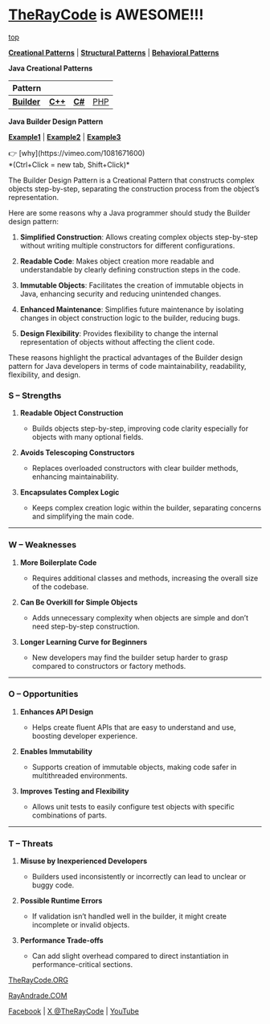# [TheRayCode](../../README.md) is AWESOME!!!

[top](../README.md)

**[Creational Patterns](../README.md)** | **[Structural Patterns](../Structural/README.md)** | **[Behavioral Patterns](../Behavioral/README.md)**

**Java Creational Patterns**

|Pattern|   |   |   |
|---|---|---|---|
| [**Builder**](README.md) | [**C++**](../../../CPP/Creational/Builder/README.md) | [**C#**](../../../Csharp/Creational/Builder/README.md) | [PHP](../../../PHP/Creational/Builder/README.md) |

**Java Builder Design Pattern**

[**Example1**](Example1/README.md) | [**Example2**](Example2/README.md) | [**Example3**](Example3/README.md)

<p>
👉 [why](https://vimeo.com/1081671600)<br/>
*(Ctrl+Click = new tab, Shift+Click)*
</p>

The Builder Design Pattern is a Creational Pattern that constructs complex objects step-by-step, separating the construction process from the object’s representation.

Here are some reasons why a Java programmer should study the Builder design pattern:

1. **Simplified Construction**: Allows creating complex objects step-by-step without writing multiple constructors for different configurations.

2. **Readable Code**: Makes object creation more readable and understandable by clearly defining construction steps in the code.

3. **Immutable Objects**: Facilitates the creation of immutable objects in Java, enhancing security and reducing unintended changes.

4. **Enhanced Maintenance**: Simplifies future maintenance by isolating changes in object construction logic to the builder, reducing bugs.

5. **Design Flexibility**: Provides flexibility to change the internal representation of objects without affecting the client code.

These reasons highlight the practical advantages of the Builder design pattern for Java developers in terms of code maintainability, readability, flexibility, and design.

### **S – Strengths**

1. **Readable Object Construction**

   * Builds objects step-by-step, improving code clarity especially for objects with many optional fields.

2. **Avoids Telescoping Constructors**

   * Replaces overloaded constructors with clear builder methods, enhancing maintainability.

3. **Encapsulates Complex Logic**

   * Keeps complex creation logic within the builder, separating concerns and simplifying the main code.

---

### **W – Weaknesses**

1. **More Boilerplate Code**

   * Requires additional classes and methods, increasing the overall size of the codebase.

2. **Can Be Overkill for Simple Objects**

   * Adds unnecessary complexity when objects are simple and don’t need step-by-step construction.

3. **Longer Learning Curve for Beginners**

   * New developers may find the builder setup harder to grasp compared to constructors or factory methods.

---

### **O – Opportunities**

1. **Enhances API Design**

   * Helps create fluent APIs that are easy to understand and use, boosting developer experience.

2. **Enables Immutability**

   * Supports creation of immutable objects, making code safer in multithreaded environments.

3. **Improves Testing and Flexibility**

   * Allows unit tests to easily configure test objects with specific combinations of parts.

---

### **T – Threats**

1. **Misuse by Inexperienced Developers**

   * Builders used inconsistently or incorrectly can lead to unclear or buggy code.

2. **Possible Runtime Errors**

   * If validation isn’t handled well in the builder, it might create incomplete or invalid objects.

3. **Performance Trade-offs**

   * Can add slight overhead compared to direct instantiation in performance-critical sections.


[TheRayCode.ORG](https://www.TheRayCode.org)

[RayAndrade.COM](https://www.RayAndrade.com)

[Facebook](https://www.facebook.com/TheRayCode/) | [X @TheRayCode](https://www.x.com/TheRayCode/) | [YouTube](https://www.youtube.com/TheRayCode/)

